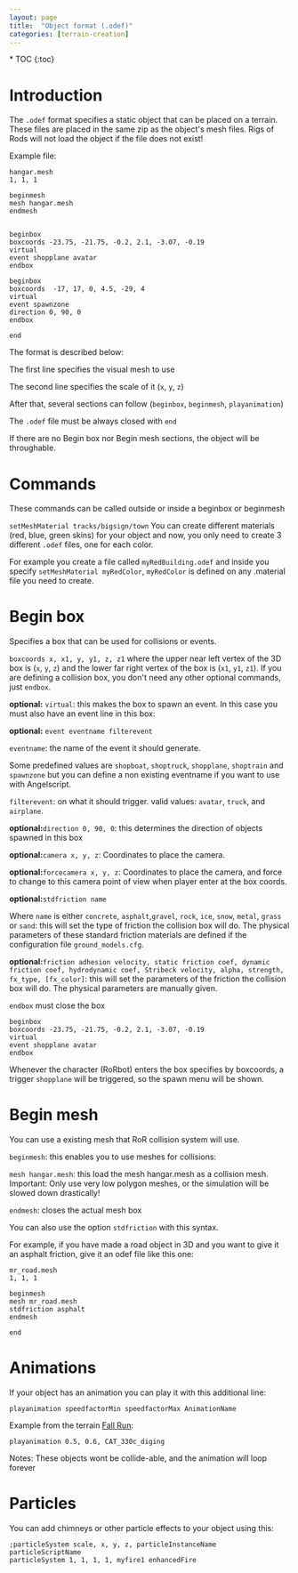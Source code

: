 ```yaml
---
layout: page
title:  "Object format (.odef)"
categories: [terrain-creation]
---
```


<div class="toc" markdown="1">
  * TOC
  {:toc}
</div>

# Introduction

The `.odef` format specifies a static object that can be placed on a terrain. 
These files are placed in the same zip as the object's mesh files. Rigs of Rods will not load the object if the file does not exist! 

Example file:

```
hangar.mesh
1, 1, 1

beginmesh
mesh hangar.mesh
endmesh


beginbox
boxcoords -23.75, -21.75, -0.2, 2.1, -3.07, -0.19
virtual
event shopplane avatar
endbox

beginbox
boxcoords  -17, 17, 0, 4.5, -29, 4
virtual
event spawnzone
direction 0, 90, 0
endbox

end
``` 

The format is described below: 

The first line specifies the visual mesh to use 

The second line specifies the scale of it (`x`, `y`, `z`) 

After that, several sections can follow (`beginbox`, `beginmesh`, `playanimation`) 

The `.odef` file must be always closed with `end`

If there are no Begin box nor Begin mesh sections, the object will be throughable. 

# Commands 

These commands can be called outside or inside a beginbox or beginmesh 

`setMeshMaterial tracks/bigsign/town`  You can create different materials (red, blue, green skins) for your object and now, you only need to create 3 different `.odef` files, one for each color. 

For example you create a file called `myRedBuilding.odef` and inside you specify `setMeshMaterial myRedColor`, `myRedColor` is defined on any .material file you need to create.

# Begin box 

Specifies a box that can be used for collisions or events.

`boxcoords x, x1, y, y1, z, z1` where the upper near left vertex of the 3D box is (`x`, `y`, `z`) and the lower far right vertex of the box is (`x1`, `y1`, `z1`). If you are defining a collision box, you don't need any other optional commands, just `endbox`. 

**optional:** `virtual`: this makes the box to spawn an event. In this case you must also have an event line in this box: 

**optional:** `event eventname filterevent` 

`eventname`: the name of the event it should generate. 

Some predefined values are `shopboat`, `shoptruck`, `shopplane`, `shoptrain` and `spawnzone` but you can define a non existing eventname if you want to use with Angelscript.

`filterevent`: on what it should trigger. valid values: `avatar`, `truck`, and `airplane`. 

**optional:**`direction 0, 90, 0`: this determines the direction of objects spawned in this box 

**optional:**`camera x, y, z`: Coordinates to place the camera. 

**optional:**`forcecamera x, y, z`: Coordinates to place the camera, and force to change to this camera point of view when player enter at the box coords. 

**optional:**`stdfriction name` 

Where `name` is either `concrete`, `asphalt`,`gravel`, `rock`, `ice`, `snow`, `metal`, `grass` or `sand`: this will set the type of friction the collision box will do. The physical parameters of these standard friction materials are defined if the configuration file `ground_models.cfg`.

**optional:**`friction adhesion velocity, static friction coef, dynamic friction coef, hydrodynamic coef, Stribeck velocity, alpha, strength, fx_type, [fx_color]`: this will set the parameters of the friction the collision box will do. The physical parameters are manually given.

`endbox` must close the box

```
beginbox
boxcoords -23.75, -21.75, -0.2, 2.1, -3.07, -0.19
virtual
event shopplane avatar
endbox
``` 

Whenever the character (RoRbot) enters the box specifies by boxcoords, a trigger `shopplane` will be triggered, so the spawn menu will be shown.

# Begin mesh

You can use a existing mesh that RoR collision system will use. 

`beginmesh`: this enables you to use meshes for collisions: 

`mesh hangar.mesh`: this load the mesh hangar.mesh as a collision mesh. Important: Only use very low polygon meshes, or the simulation will be slowed down drastically! 

`endmesh`: closes the actual mesh box

You can also use the option `stdfriction` with this syntax. 

For example, if you have made a road object in 3D and you want to give it an asphalt friction, give it an odef file like this one:

```
mr_road.mesh
1, 1, 1

beginmesh
mesh mr_road.mesh
stdfriction asphalt
endmesh

end
```

# Animations

If your object has an animation you can play it with this additional line: 

`playanimation speedfactorMin speedfactorMax AnimationName`

Example from the terrain [Fall Run](http://forum.rigsofrods.org/resources/fall-run.149/):

`playanimation 0.5, 0.6, CAT_330c_diging`

Notes: These objects wont be collide-able, and the animation will loop forever 

# Particles

You can add chimneys or other particle effects to your object using this:

```
;particleSystem scale, x, y, z, particleInstanceName particleScriptName
particleSystem 1, 1, 1, 1, myfire1 enhancedFire
```
